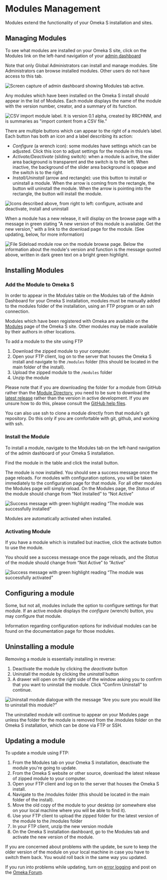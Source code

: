 # Modules Management

Modules extend the functionality of your Omeka S installation and sites. 

## Managing Modules

To see what modules are installed on your Omeka S site, click on the Modules link on the left-hand navigation of your [admin dashboard](../admin-dashboard.md)

Note that only Global Administrators can install and manage modules. Site Administrators can browse installed modules. Other users do not have access to this tab.

![Screen capture of admin dashboard showing Modules tab active.](modulesfiles/modulesbrowse.png)

Any modules which have been installed on the Omeka S install should appear in the list of Modules. Each module displays the name of the module with the version number, creator, and a summary of its function. 

![CSV import module label. It is version 0.1 alpha, created by RRCHNM, and is summaries as "import content from a CSV file."](modulesfiles/moduleLabel.png)


There are multiple buttons which can appear to the right of a module’s label. Each button has both an icon and a label describing its action:

- *Configure* (a wrench icon): some modules have settings which can be adjusted. Click this icon to adjust settings for the module in this row.
- *Activate/Deactivate* (sliding switch): when a module is active, the slider area background is transparent and the switch is to the left. When inactive, the background of the slider area background is opaque and the switch is to the right.
- *Install/Uninstall* (arrow and rectangle): use this button to install or uninstall a module. When the arrow is coming from the rectangle, the button will uninstall the module. When the arrow is pointing into the rectangle, the button will install the module.

![Icons described above, from right to left: configure, activate and deactivate, install and uninstall](modulesfiles/moduleButtons.png)

When a module has a new release, it will display on the browse page with a message in green stating "A new version of this module is available. Get the new version," with a link to the download page for the module. (See updating, below, for more information)

![File Sideload module row on the module browse page. Below the information about the module's version and function is the message quoted above, written in dark green text on a bright green highlight.](modulesfiles/moduleUpdatemsg.png)

## Installing Modules
### Add the Module to Omeka S
In order to appear in the *Modules* table on the Modules tab of the Admin Dashboard for your Omeka S installation, modules must be manually added to the modules folder of the installation, using an FTP program or an ssh connection.

Modules which have been registered with Omeka are available on the [Modules](https://omeka.org/s/modules/) page of the Omeka S site. Other modules may be made available by their authors in other locations.

To add a module to the site using FTP

1. Download the zipped module to your computer.
1. Open your FTP client, log on to the server that houses  the Omeka S install and navigate to the `/modules` folder (this should be located in the main folder of the install).
1. Upload the zipped module to the `/modules` folder 
1. Unzip the module

Please note that if you are downloading the folder for a module from GitHub rather than the [Module Directory](https://omeka.org/s/modules/), you need to be sure to download the [latest release](https://help.github.com/en/articles/linking-to-releases) rather than the version in active development. If you are unsure how to do this, please consult the [GitHub help files](https://help.github.com/en).

You can also use ssh to clone a module directly from that module's git repository. Do this only if you are comfortable with git, github, and working with ssh.

### Install the Module
To install a module, navigate to the Modules tab on the left-hand navigation of the admin dashboard of your Omeka S installation.

Find the module in the table and click the install button.

The module is now installed. You should see a success message once the page reloads. For modules with configuration options, you will be taken immediately to the configuration page for that module. For all other modules the Modules page will simply reload. On the Modules page, the *Status* of the module should change from “Not Installed” to “Not Active”

![Success message with green highlight reading “The module was successfully installed”](modulesfiles/mods_insuccess.png)

Modules are automatically activated when installed. 

### Activating Module
If you have a module which is installed but inactive, click the activate button to use the module.

You should see a success message once the page reloads, and the *Status* of the module should change from “Not Active” to “Active”

![Success message with green highlight reading “The module was successfully activated”](modulesfiles/mods_acsuccess.png)

## Configuring a module
Some, but not all, modules include the option to configure settings for that module. If an active module displays the *configure* (wrench) button, you may configure that module.

Information regarding configuration options for individual modules can be found on the documentation page for those modules.

## Uninstalling a module
Removing a module is essentially installing in reverse:

1. Deactivate the module by clicking the *deactivate* button
1. Uninstall the module by clicking the *uninstall* button
1. A drawer will open on the right side of the window asking you to confirm that you want to uninstall the module. Click “Confirm Uninstall” to continue.

![Uninstall module dialogue with the message “Are you sure you would like to uninstall this module?”](modulesfiles/mods_confirmuninstall.png)

The uninstalled module will continue to appear on your Modules page unless the folder for the module is removed from the /modules folder on the Omeka S installation, which can be done via FTP or SSH.

## Updating a module
To update a module using FTP:

1. From the Modules tab on your Omeka S installation, deactivate the module you're going to update.
2. From the Omeka S website or other source, download the latest release of zipped module to your computer.
1. Open your FTP client and log on to the server that houses the Omeka S install.
2. Navigate to the /modules folder (this should be located in the main folder of the install).
3. Move the old copy of the module to your desktop (or somewhere else on your local machine where you will be able to find it).
4. Use your FTP client to upload the zipped folder for the latest version of the module to the /modules folder 
5. In your FTP client, unzip the new version module
6. On the Omeka S installation dashboard, go to the Modules tab and activate the new version of the module.

If you are concerned about problems with the update, be sure to keep the older version of the module on your local machine in case you have to switch them back. You would roll back in the same way you updated.

If you run into problems while updating, turn on [error logging](../errorLogging) and post on the [Omeka Forum](https://forum.omeka.org/c/omeka-s/modules). 
